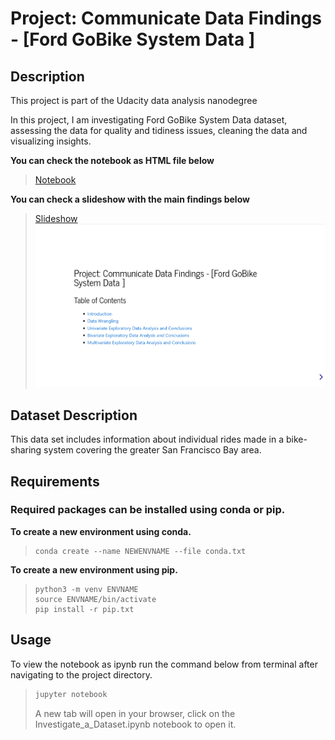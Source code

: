 # Project: Communicate Data Findings - [Ford GoBike System Data ]

## Description

This project is part of the Udacity data analysis nanodegree

In this project, I am investigating Ford GoBike System Data dataset, assessing the data for quality and tidiness issues, cleaning the data and visualizing insights.

**You can check the notebook as HTML file below**

> [Notebook](https://m-mabrouk1.github.io/Communicate-Data-Findings/Communicate-Data.html)

**You can check a slideshow with the main findings below**

> [Slideshow](https://m-mabrouk1.github.io/Communicate-Data-Findings/Communicate-Data-SlideDeck.slides.html)
![demo gif](data/Communicate.gif)
## Dataset Description

This data set includes information about individual rides made in a bike-sharing system covering the greater San Francisco Bay area.

## Requirements

### Required packages can be installed using conda or pip.

**To create a new environment using conda.**

>``` 
>conda create --name NEWENVNAME --file conda.txt 
>```
**To create a new environment using pip.**

>```
>python3 -m venv ENVNAME
>source ENVNAME/bin/activate
>pip install -r pip.txt 
>```

## Usage

To view the notebook as ipynb run the command below from terminal after navigating to the project directory.

>```bash
>jupyter notebook
>```
>A new tab will open in your browser, click on the Investigate_a_Dataset.ipynb notebook to open it.
